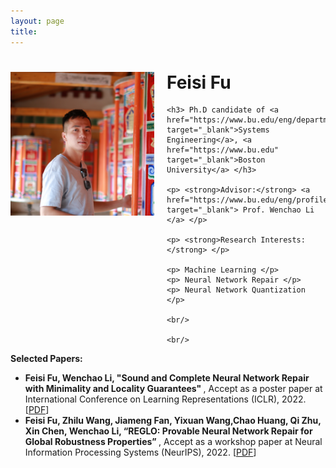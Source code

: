 ```yaml
---
layout: page
title: 
---
```


<div style="clear: both;">
  <div style="float: left; margin-right:20px;">
    <img src="Feisi_Fu.JPG" alt="" width="230" height="230">
  </div>
  <div>
    <h1> Feisi Fu </h1>
    
    <h3> Ph.D candidate of <a href="https://www.bu.edu/eng/departments/se/" target="_blank">Systems Engineering</a>, <a href="https://www.bu.edu" target="_blank">Boston University</a> </h3>
    
    <p> <strong>Advisor:</strong> <a href="https://www.bu.edu/eng/profile/39799/" target="_blank"> Prof. Wenchao Li </a> </p>
    
    <p> <strong>Research Interests:</strong> </p>

    <p> Machine Learning </p>
    <p> Neural Network Repair </p>
    <p> Neural Network Quantization </p>
      
    <br/>
    
    <br/>
    
<p> <strong>Selected Papers:</strong>
<style>
  ul {
    list-style-type: disc;
  }
</style>

<ul>
  <li> <strong> Feisi Fu, Wenchao Li, "Sound and Complete Neural Network Repair with Minimality and Locality Guarantees" </strong>, Accept as a poster paper at International Conference on Learning Representations (ICLR), 2022. [<a href="https://arxiv.org/abs/2110.07682" target="_blank">PDF</a>] </li>
  <li> <strong> Feisi Fu, Zhilu Wang, Jiameng Fan, Yixuan Wang,Chao Huang, Qi Zhu, Xin Chen, Wenchao Li, “REGLO: Provable Neural Network Repair for Global Robustness Properties” </strong>, Accept as a workshop paper at Neural Information Processing Systems (NeurIPS), 2022. [<a href="https://openreview.net/pdf?id=FRTXdodwsoA" target="_blank">PDF</a>] </li>
</ul>
  </p>
  </div>
</div>
